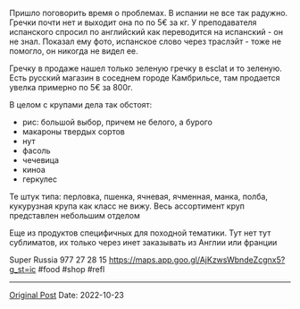 Пришло поговорить время о проблемах. В испании не все так радужно. Гречки почти нет и выходит она по по 5€ за кг. У преподавателя испанского спросил по английский как переводится на испанский - он не знал. Показал ему фото, испанское слово через траслэйт - тоже не помогло, он никогда не видел ее.

Гречку в продаже нашел только  зеленую гречку в esclat и то зеленую. Есть русский магазин в соседнем городе Камбрильсе, там продается увелка примерно по 5€ за 800г.

В целом с крупами дела так обстоят:
- рис: большой выбор, причем не белого, а бурого
- макароны твердых сортов
- нут
- фасоль
- чечевица
- киноа
- геркулес

Те штук типа: перловка, пшенка, ячневая, ячменная, манка, полба, кукурузная крупа как класс не вижу. Весь ассортимент круп представлен небольшим отделом

Еще из продуктов специфичных для походной тематики. Тут нет тут сублиматов, их только через инет заказывать из Англии или франции  

Super Russia
977 27 28 15
https://maps.app.goo.gl/AjKzwsWbndeZcgnx5?g_st=ic #food #shop #refl

---
[Original Post](https://t.me/lev2tarragona/488)
Date: 2022-10-23
